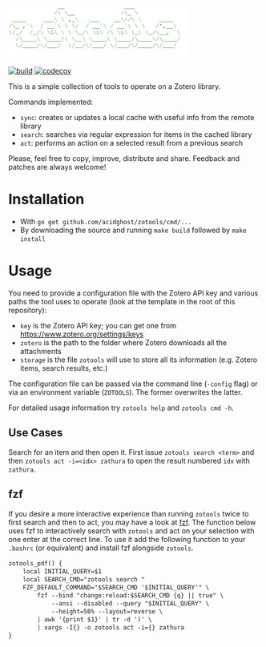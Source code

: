 ![zotools logo](logo.png)

[![build](https://github.com/acidghost/zotools/actions/workflows/ci.yml/badge.svg)](https://github.com/acidghost/zotools/actions/workflows/ci.yml)
[![codecov](https://codecov.io/gh/acidghost/zotools/branch/main/graph/badge.svg?token=EXOHWAJHWW)](https://codecov.io/gh/acidghost/zotools)

This is a simple collection of tools to operate on a Zotero library.

Commands implemented:
- `sync`: creates or updates a local cache with useful info from the remote
  library
- `search`: searches via regular expression for items in the cached library
- `act`: performs an action on a selected result from a previous search

Please, feel free to copy, improve, distribute and share. Feedback and patches
are always welcome!

# Installation

* With `go get github.com/acidghost/zotools/cmd/...`
* By downloading the source and running `make build` followed by `make install`

# Usage

You need to provide a configuration file with the Zotero API key and various
paths the tool uses to operate (look at the template in the root of this
repository):
* `key` is the Zotero API key; you can get one from
  https://www.zotero.org/settings/keys
* `zotero` is the path to the folder where Zotero downloads all the attachments
* `storage` is the file `zotools` will use to store all its information (e.g.
  Zotero items, search results, etc.)

The configuration file can be passed via the command line (`-config` flag) or
via an environment variable (`ZOTOOLS`). The former overwrites the latter.

For detailed usage information try `zotools help` and `zotools cmd -h`.

## Use Cases

Search for an item and then open it. First issue `zotools search <term>` and
then `zotools act -i=<idx> zathura` to open the result numbered `idx` with
`zathura`.

## fzf

If you desire a more interactive experience than running `zotools` twice to
first search and then to act, you may have a look at
[fzf](https://github.com/junegunn/fzf). The function below uses fzf to
interactively search with `zotools` and act on your selection with one enter at
the correct line. To use it add the following function to your `.bashrc` (or
equivalent) and install fzf alongside `zotools`.

```shell
zotools_pdf() {
    local INITIAL_QUERY=$1
    local SEARCH_CMD="zotools search "
    FZF_DEFAULT_COMMAND="$SEARCH_CMD '$INITIAL_QUERY'" \
        fzf --bind "change:reload:$SEARCH_CMD {q} || true" \
            --ansi --disabled --query "$INITIAL_QUERY" \
            --height=50% --layout=reverse \
        | awk '{print $1}' | tr -d ')' \
        | xargs -I{} -o zotools act -i={} zathura
}
```

